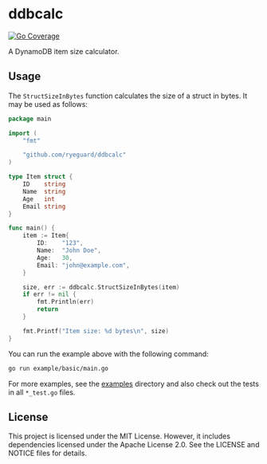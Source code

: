 # ddbcalc

[![Go Coverage](https://github.com/ryeguard/ddbcalc/wiki/coverage.svg)](https://raw.githack.com/wiki/ryeguard/ddbcalc/coverage.html)

A DynamoDB item size calculator.

## Usage

The `StructSizeInBytes` function calculates the size of a struct in bytes. It may be used as follows:

```go
package main

import (
	"fmt"

	"github.com/ryeguard/ddbcalc"
)

type Item struct {
	ID    string
	Name  string
	Age   int
	Email string
}

func main() {
	item := Item{
		ID:    "123",
		Name:  "John Doe",
		Age:   30,
		Email: "john@example.com",
	}

	size, err := ddbcalc.StructSizeInBytes(item)
	if err != nil {
		fmt.Println(err)
		return
	}

	fmt.Printf("Item size: %d bytes\n", size)
}
```

You can run the example above with the following command:

```sh
go run example/basic/main.go
```

For more examples, see the [examples](./examples) directory and also check out the tests in all `*_test.go` files.

## License

This project is licensed under the MIT License. However, it includes dependencies licensed under the Apache License 2.0. See the LICENSE and NOTICE files for details.
